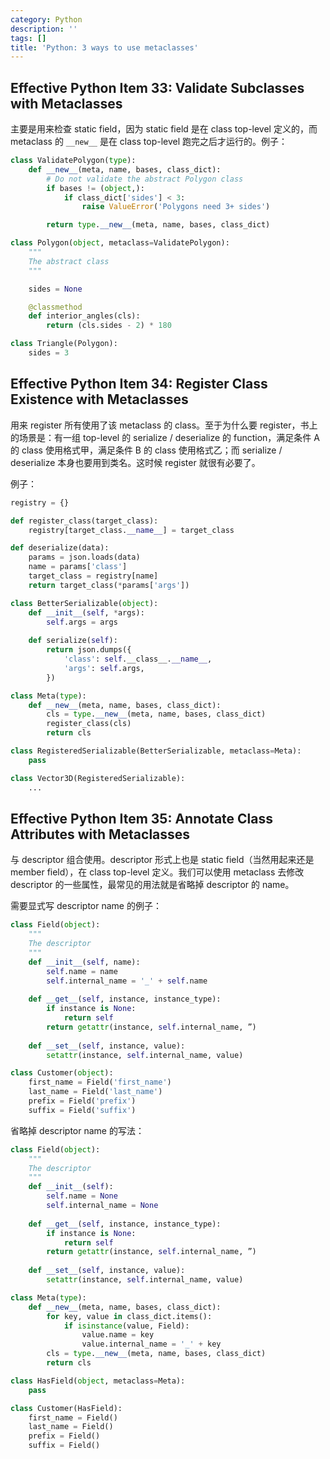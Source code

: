 ```yaml
---
category: Python
description: ''
tags: []
title: 'Python: 3 ways to use metaclasses'
---
```


## Effective Python Item 33: Validate Subclasses with Metaclasses

主要是用来检查 static field，因为 static field 是在 class top-level 定义的，而 metaclass 的 `__new__` 是在 class top-level 跑完之后才运行的。例子：

```python
class ValidatePolygon(type):
    def __new__(meta, name, bases, class_dict):
        # Do not validate the abstract Polygon class
        if bases != (object,):
            if class_dict['sides'] < 3:
                raise ValueError('Polygons need 3+ sides')

        return type.__new__(meta, name, bases, class_dict)

class Polygon(object, metaclass=ValidatePolygon):
    """
    The abstract class
    """

    sides = None

    @classmethod
    def interior_angles(cls):
        return (cls.sides - 2) * 180

class Triangle(Polygon):
    sides = 3
```

## Effective Python Item 34: Register Class Existence with Metaclasses

用来 register 所有使用了该 metaclass 的 class。至于为什么要 register，书上的场景是：有一组 top-level 的 serialize / deserialize 的 function，满足条件 A 的 class 使用格式甲，满足条件 B 的 class 使用格式乙；而 serialize / deserialize 本身也要用到类名。这时候 register 就很有必要了。

例子：

```python
registry = {}

def register_class(target_class):
    registry[target_class.__name__] = target_class

def deserialize(data):
    params = json.loads(data)
    name = params['class']
    target_class = registry[name]
    return target_class(*params['args'])

class BetterSerializable(object):
    def __init__(self, *args):
        self.args = args
   
    def serialize(self):
        return json.dumps({
            'class': self.__class__.__name__,
            'args': self.args,
        })

class Meta(type):
    def __new__(meta, name, bases, class_dict):
        cls = type.__new__(meta, name, bases, class_dict)
        register_class(cls)
        return cls

class RegisteredSerializable(BetterSerializable, metaclass=Meta):
    pass

class Vector3D(RegisteredSerializable):
    ...
```

## Effective Python Item 35: Annotate Class Attributes with Metaclasses

与 descriptor 组合使用。descriptor 形式上也是 static field（当然用起来还是 member field），在 class top-level 定义。我们可以使用 metaclass 去修改 descriptor 的一些属性，最常见的用法就是省略掉 descriptor 的 name。

需要显式写 descriptor name 的例子：

```python
class Field(object):
    """
    The descriptor 
    """
    def __init__(self, name):
        self.name = name
        self.internal_name = '_' + self.name
    
    def __get__(self, instance, instance_type):
        if instance is None: 
            return self
        return getattr(instance, self.internal_name, ”)
    
    def __set__(self, instance, value):
        setattr(instance, self.internal_name, value)

class Customer(object):
    first_name = Field('first_name')
    last_name = Field('last_name')
    prefix = Field('prefix')
    suffix = Field('suffix')
```

省略掉 descriptor name 的写法：

```python
class Field(object):
    """
    The descriptor 
    """
    def __init__(self):
        self.name = None
        self.internal_name = None
    
    def __get__(self, instance, instance_type):
        if instance is None: 
            return self
        return getattr(instance, self.internal_name, ”)
    
    def __set__(self, instance, value):
        setattr(instance, self.internal_name, value)

class Meta(type):
    def __new__(meta, name, bases, class_dict):
        for key, value in class_dict.items():
            if isinstance(value, Field):
                value.name = key
                value.internal_name = '_' + key
        cls = type.__new__(meta, name, bases, class_dict)
        return cls

class HasField(object, metaclass=Meta):
    pass

class Customer(HasField):
    first_name = Field()
    last_name = Field()
    prefix = Field()
    suffix = Field()
```
